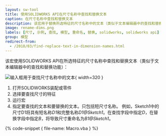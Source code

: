 ```yaml
---
layout: sw-tool
title: 使用SOLIDWORKS API在尺寸名称中查找和替换文本
caption: 在尺寸名称中查找和替换文本
description: 该宏用于替换所选特征的尺寸名称中的文本（类似于文本编辑器中的查找和替换功能）。
image: rename-dims.png
labels: [尺寸, 示例, 查找, 模型, 重命名, 替换, solidworks, solidworks api]
group: 模型
redirect-from:
  - /2018/03/find-replace-text-in-dimension-names.html
---
```

该宏使用SOLIDWORKS API在所选特征的尺寸名称中查找和替换文本（类似于文本编辑器中的查找和替换功能）：

![输入框用于查找尺寸名称中的文本](rename-dims.png){ width=320 }

1. 打开SOLIDWORKS装配或零件
2. 选择要查找尺寸的特征
3. 运行宏
4. 指定要查找的文本和要替换的文本。只包括短尺寸名称。
例如，Sketch1中的尺寸D1将具有短名称*D1*和完整名称*D1@Sketch1*。在查找字段中指定*D*，在替换字段中指定*B*，将导致尺寸重命名为*B1@Sketch1*。

{% code-snippet { file-name: Macro.vba } %}